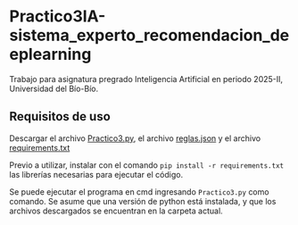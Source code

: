 # Practico3IA-sistema_experto_recomendacion_deeplearning
Trabajo para asignatura pregrado Inteligencia Artificial en periodo 2025-II, Universidad del Bío-Bío.

## Requisitos de uso
Descargar el archivo [Practico3.py](https://github.com/FValladares2/Practico3IA-sistema_experto_recomendacion_deeplearning/blob/main/descargable/Practico3.py), el archivo [reglas.json](https://github.com/FValladares2/Practico3IA-sistema_experto_recomendacion_deeplearning/blob/main/descargable/reglas.json) y el archivo [requirements.txt](https://github.com/FValladares2/Practico3IA-sistema_experto_recomendacion_deeplearning/blob/main/descargable/requirements.txt)

Previo a utilizar, instalar con el comando `pip install -r requirements.txt` las librerías necesarias para ejecutar el código.

Se puede ejecutar el programa en cmd ingresando `Practico3.py` como comando. Se asume que una versión de python está instalada, y que los archivos descargados se encuentran en la carpeta actual.
